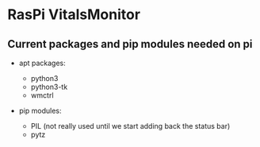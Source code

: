 # RasPi VitalsMonitor

## Current packages and pip modules needed on pi
* apt packages:
  * python3
  * python3-tk
  * wmctrl

* pip modules:
  * PIL (not really used until we start adding back the status bar)
  * pytz
